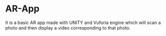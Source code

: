 # AR-App
It is a basic AR app made with UNITY and Vuforia engine which will scan a photo and then display a video corresponding to that photo.
